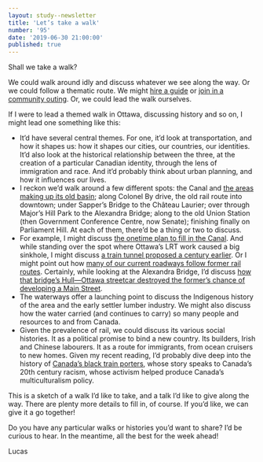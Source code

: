 ```yaml
---
layout: study--newsletter
title: 'Let’s take a walk'
number: '95'
date: '2019-06-30 21:00:00'
published: true
---
```


Shall we take a walk?

We could walk around idly and discuss whatever we see along the way. Or we could follow a thematic route. We might [hire a guide](http://ottawadetours.ca) or [join in a community outing](https://www.janeswalkottawa.ca). Or, we could lead the walk ourselves.

If I were to lead a themed walk in Ottawa, discussing history and so on, I might lead one something like this:

- It’d have several central themes. For one, it’d look at transportation, and how it shapes us: how it shapes our cities, our countries, our identities. It’d also look at the historical relationship between the three, at the creation of a particular Canadian identity, through the lens of immigration and race. And it’d probably think about urban planning, and how it influences our lives.
- I reckon we’d walk around a few different spots: the Canal and [the areas making up its old basin](https://todayinottawashistory.wordpress.com/tag/canal-basin/); along Colonel By drive, the old rail route into downtown; under Sapper’s Bridge to the Château Laurier; over through Major’s Hill Park to the Alexandra Bridge; along to the old Union Station (then Government Conference Centre, now Senate); finishing finally on Parliament Hill. At each of them, there’d be a thing or two to discuss.
- For example, I might discuss [the onetime plan to fill in the Canal](https://ottawacitizen.com/news/local-news/the-time-we-nearly-filled-in-that-practically-useless-stretch-of-waterway-known-as-the-rideau-canal). And while standing over the spot where Ottawa’s LRT work caused a big sinkhole, I might discuss [a train tunnel proposed a century earlier](https://www.ottawamatters.com/remember-this/remember-this-the-cross-city-tunnel-1430700). Or I might point out how [many of our current roadways follow former rail routes](https://www.cbc.ca/news/canada/ottawa/map-project-city-ottawa-archives-1.4946627). Certainly, while looking at the Alexandra Bridge, I’d discuss [how that bridge’s Hull—Ottawa streetcar destroyed the former’s chance of developing a Main Street](https://ici.radio-canada.ca/nouvelle/1134783/travaux-excavation-rails-ancien-tramway-saint-joseph).
- The waterways offer a launching point to discuss the Indigenous history of the area and the early settler lumber industry. We might also discuss how the water carried (and continues to carry) so many people and resources to and from Canada.
- Given the prevalence of rail, we could discuss its various social histories. It as a political promise to bind a new country. Its builders, Irish and Chinese labourers. It as a route for immigrants, from ocean cruisers to new homes. Given my recent reading, I’d probably dive deep into the history of [Canada’s black train porters](https://www.theglobeandmail.com/opinion/article-how-black-train-porters-helped-put-canada-on-track/), whose story speaks to Canada’s 20th century racism, whose activism helped produce Canada’s multiculturalism policy.

This is a sketch of a walk I’d like to take, and a talk I’d like to give along the way. There are plenty more details to fill in, of course. If you’d like, we can give it a go together!

Do you have any particular walks or histories you’d want to share? I’d be curious to hear. In the meantime, all the best for the week ahead!

Lucas
